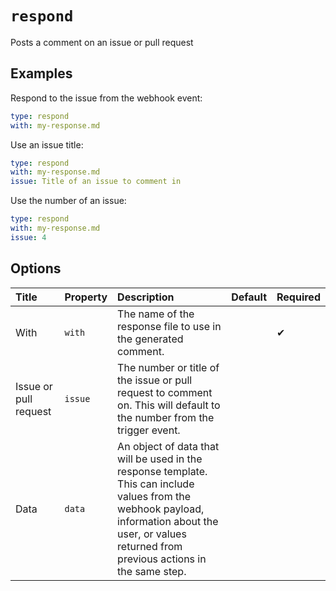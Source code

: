 # `respond`

Posts a comment on an issue or pull request

## Examples

Respond to the issue from the webhook event:

```yaml
type: respond
with: my-response.md
```

Use an issue title:

```yaml
type: respond
with: my-response.md
issue: Title of an issue to comment in
```

Use the number of an issue:

```yaml
type: respond
with: my-response.md
issue: 4
```

## Options

| Title | Property | Description | Default | Required |
| :---- | :--- | :---------- | :------ | :------- |
| With | `with` | The name of the response file to use in the generated comment. |  | ✔ |
| Issue or pull request | `issue` | The number or title of the issue or pull request to comment on. This will default to the number from the trigger event. |  |  |
| Data | `data` | An object of data that will be used in the response template. This can include values from the webhook payload, information about the user, or values returned from previous actions in the same step. |  |  |

